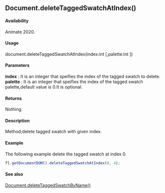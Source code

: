 ## Document.deleteTaggedSwatchAtIndex()

#### Availability

Animate 2020.

#### Usage

document.deleteTaggedSwatchAtIndex(index:int [,palette:int ])

#### Parameters

**index** : It is an integer that speifies the index of the tagged swatch to delete.
**palette** : It is an integer that speifies the index of the tagged swatch palette,default value is 0.It is optional.  

#### Returns

Nothing.

#### Description

Method;delete tagged swatch with given index.

#### Example

The following example delete the tagged swatch at index 0.

```javascript
fl.getDocumentDOM().deleteTaggedSwatchAtIndex(0, 4);
```

#### See also

[Document.deleteTaggedSwatchByName()](../Document_object/Document6066.md)
